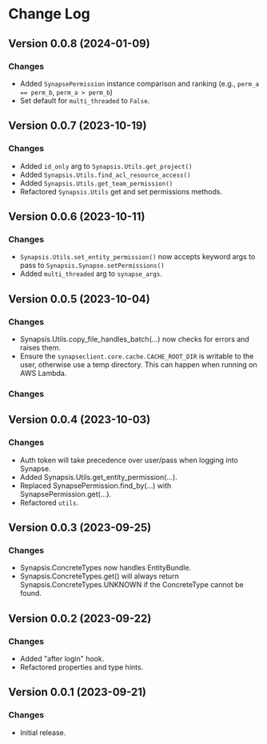# Change Log

## Version 0.0.8 (2024-01-09)

### Changes

- Added `SynapsePermission` instance comparison and ranking (e.g., `perm_a == perm_b`, `perm_a > perm_b`)
- Set default for `multi_threaded` to `False`.

## Version 0.0.7 (2023-10-19)

### Changes

- Added `id_only` arg to `Synapsis.Utils.get_project()`
- Added `Synapsis.Utils.find_acl_resource_access()`
- Added `Synapsis.Utils.get_team_permission()`
- Refactored `Synapsis.Utils` get and set permissions methods.

## Version 0.0.6 (2023-10-11)

### Changes

- `Synapsis.Utils.set_entity_permission()` now accepts keyword args to pass to `Synapsis.Synapse.setPermissions()`
- Added `multi_threaded` arg to `synapse_args`.

## Version 0.0.5 (2023-10-04)

### Changes

- Synapsis.Utils.copy_file_handles_batch(...) now checks for errors and raises them.
- Ensure the `synapseclient.core.cache.CACHE_ROOT_DIR` is writable to the user, otherwise use a temp directory. This can
  happen when running on AWS Lambda.

### Changes

## Version 0.0.4 (2023-10-03)

### Changes

- Auth token will take precedence over user/pass when logging into Synapse.
- Added Synapsis.Utils.get_entity_permission(...).
- Replaced SynapsePermission.find_by(...) with SynapsePermission.get(...).
- Refactored `utils`.

## Version 0.0.3 (2023-09-25)

### Changes

- Synapsis.ConcreteTypes now handles EntityBundle.
- Synapsis.ConcreteTypes.get() will always return Synapsis.ConcreteTypes.UNKNOWN if the ConcreteType cannot be found.

## Version 0.0.2 (2023-09-22)

### Changes

- Added "after login" hook.
- Refactored properties and type hints.

## Version 0.0.1 (2023-09-21)

### Changes

- Initial release.
